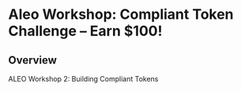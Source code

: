 # **Aleo Workshop: Compliant Token Challenge – Earn $100!**  

## **Overview**  
ALEO Workshop 2: Building Compliant Tokens